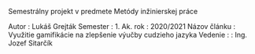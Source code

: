 Semestrálny projekt v predmete Metódy inžinierskej práce

Autor : Lukáš Grejták
Semester : 1.
Ak. rok : 2020/2021
Názov článku : Využitie gamifikácie na zlepšenie výučby cudzieho jazyka
Vedenie : : Ing. Jozef Sitarčík


